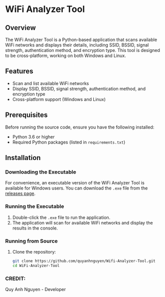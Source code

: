 # WiFi Analyzer Tool

## Overview

The WiFi Analyzer Tool is a Python-based application that scans available WiFi networks and displays their details, including SSID, BSSID, signal strength, authentication method, and encryption type. This tool is designed to be cross-platform, working on both Windows and Linux.

## Features

- Scan and list available WiFi networks
- Display SSID, BSSID, signal strength, authentication method, and encryption type
- Cross-platform support (Windows and Linux)

## Prerequisites

Before running the source code, ensure you have the following installed:

- Python 3.6 or higher
- Required Python packages (listed in `requirements.txt`)

## Installation

### Downloading the Executable

For convenience, an executable version of the WiFi Analyzer Tool is available for Windows users. You can download the `.exe` file from the [releases page](https://github.com/James7688/Wifi-Analyzer-Tool/blob/main/Wifi%20Analyzer%20Tool.exe).

### Running the Executable

1. Double-click the `.exe` file to run the application.
2. The application will scan for available WiFi networks and display the results in the console.

### Running from Source

1. Clone the repository:
   ```bash
   git clone https://github.com/quyanhnguyen/Wifi-Analyzer-Tool.git
   cd WiFi-Analyzer-Tool

### CREDIT:
Quy Anh Nguyen - Developer
